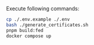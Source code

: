 Execute following commands:
```sh
cp ./.env.example ./.env
bash ./generate_certificates.sh
pnpm build:fed
docker compose up
```
